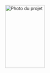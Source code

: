 <img src="images/WhatsApp%20Image%202025-09-16%20à%2017.12.57_25a887fb.png" 
     alt="Photo du projet" width="50%" height="200">


